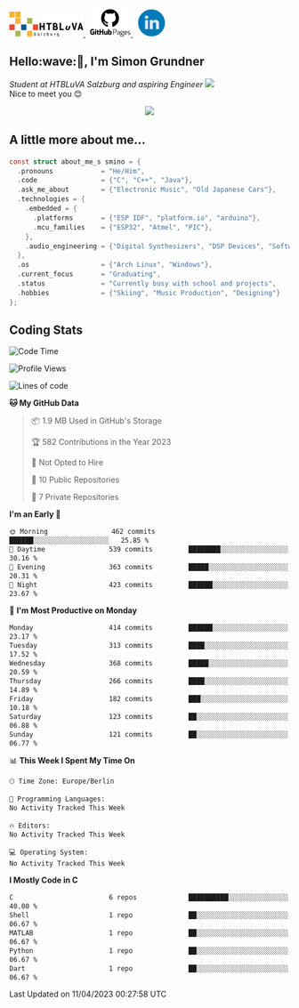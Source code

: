 <p>
 <a href="http://www.htl-salzburg.ac.at/startseite.html">
  <picture>
   <source media="(prefers-color-scheme: dark)" srcset="/images/htlbla_logo_weiss.png" height="45"/>
   <img alt="HTBLuVA Salzburg" src="/images/htlbla_logo_schwarz.png" height="45"/>
  </picture>
 </a> &nbsp;
 <a href="https://s-grundner.github.io/">
  <picture>
   <source media="(prefers-color-scheme: dark)" srcset="/images/pages_weiss.png" height="50"/>
   <img alt="Pages" src="/images/pages.png" height="50"/>
  </picture>
 </a> &nbsp;
 <a href="https://www.linkedin.com/in/simon-grundner-b0b9b8228/">
  <img alt="LinkedIn" src="/images/LinkedIn.png" height="50"/>
 </a>
</p>

<h2>Hello:wave:🏻, I'm Simon Grundner</h2>
<p><em>Student at HTBLuVA Salzburg and aspiring Engineer
</a><img src="https://media.giphy.com/media/WUlplcMpOCEmTGBtBW/giphy.gif" width="30"></em><br>
Nice to meet you 😊</p>

<p align="center"><img dipslay="inline-block" width="340"src="images/e6cb4de279254053b04e8305f4706497.gif"/></p>
 
<h2> A little more about me...</h2>
  
```c
const struct about_me_s smino = {
  .pronouns            = "He/Him",
  .code                = {"C", "C++", "Java"},
  .ask_me_about        = {"Electronic Music", "Old Japanese Cars"},
  .technologies = { 
    .embedded = {
      .platforms       = {"ESP IDF", "platform.io", "arduino"},
      .mcu_families    = {"ESP32", "Atmel", "PIC"},
    },
    .audio_engineering = {"Digital Synthesizers", "DSP Devices", "Software Sounddesign"},
  },
  .os                  = {"Arch Linux", "Windows"},
  .current_focus       = "Graduating",
  .status              = "Currently busy with school and projects",
  .hobbies             = {"Skiing", "Music Production", "Designing"}
};
 ```

<h2> Coding Stats </h2>

<!--START_SECTION:waka-->
![Code Time](http://img.shields.io/badge/Code%20Time-175%20hrs%2043%20mins-blue)

![Profile Views](http://img.shields.io/badge/Profile%20Views-0-blue)

![Lines of code](https://img.shields.io/badge/From%20Hello%20World%20I%27ve%20Written-12.8%20million%20lines%20of%20code-blue)

**🐱 My GitHub Data** 

> 📦 1.9 MB Used in GitHub's Storage 
 > 
> 🏆 582 Contributions in the Year 2023
 > 
> 🚫 Not Opted to Hire
 > 
> 📜 10 Public Repositories 
 > 
> 🔑 7 Private Repositories 
 > 
**I'm an Early 🐤** 

```text
🌞 Morning                462 commits         ██████░░░░░░░░░░░░░░░░░░░   25.85 % 
🌆 Daytime                539 commits         ████████░░░░░░░░░░░░░░░░░   30.16 % 
🌃 Evening                363 commits         █████░░░░░░░░░░░░░░░░░░░░   20.31 % 
🌙 Night                  423 commits         ██████░░░░░░░░░░░░░░░░░░░   23.67 % 
```
📅 **I'm Most Productive on Monday** 

```text
Monday                   414 commits         ██████░░░░░░░░░░░░░░░░░░░   23.17 % 
Tuesday                  313 commits         ████░░░░░░░░░░░░░░░░░░░░░   17.52 % 
Wednesday                368 commits         █████░░░░░░░░░░░░░░░░░░░░   20.59 % 
Thursday                 266 commits         ████░░░░░░░░░░░░░░░░░░░░░   14.89 % 
Friday                   182 commits         ███░░░░░░░░░░░░░░░░░░░░░░   10.18 % 
Saturday                 123 commits         ██░░░░░░░░░░░░░░░░░░░░░░░   06.88 % 
Sunday                   121 commits         ██░░░░░░░░░░░░░░░░░░░░░░░   06.77 % 
```


📊 **This Week I Spent My Time On** 

```text
🕑︎ Time Zone: Europe/Berlin

💬 Programming Languages: 
No Activity Tracked This Week

🔥 Editors: 
No Activity Tracked This Week

💻 Operating System: 
No Activity Tracked This Week
```

**I Mostly Code in C** 

```text
C                        6 repos             ██████████░░░░░░░░░░░░░░░   40.00 % 
Shell                    1 repo              ██░░░░░░░░░░░░░░░░░░░░░░░   06.67 % 
MATLAB                   1 repo              ██░░░░░░░░░░░░░░░░░░░░░░░   06.67 % 
Python                   1 repo              ██░░░░░░░░░░░░░░░░░░░░░░░   06.67 % 
Dart                     1 repo              ██░░░░░░░░░░░░░░░░░░░░░░░   06.67 % 
```




 Last Updated on 11/04/2023 00:27:58 UTC
<!--END_SECTION:waka-->

